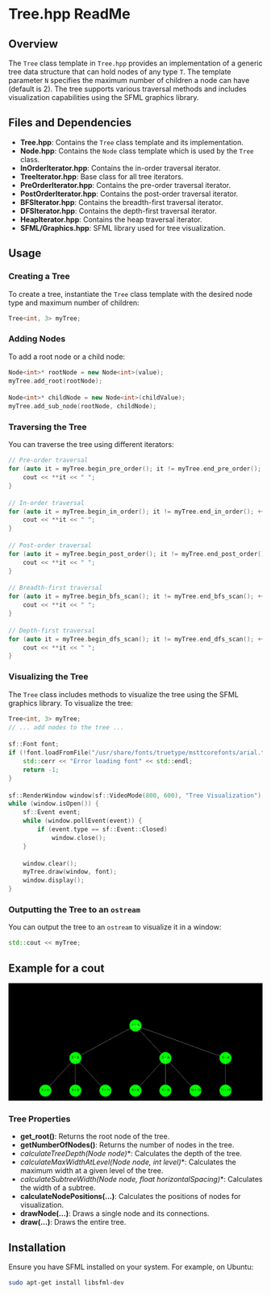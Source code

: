 # Tree.hpp ReadMe

## Overview

The `Tree` class template in `Tree.hpp` provides an implementation of a generic tree data structure that can hold nodes of any type `T`. The template parameter `N` specifies the maximum number of children a node can have (default is 2). The tree supports various traversal methods and includes visualization capabilities using the SFML graphics library.

## Files and Dependencies

- **Tree.hpp**: Contains the `Tree` class template and its implementation.
- **Node.hpp**: Contains the `Node` class template which is used by the `Tree` class.
- **InOrderIterator.hpp**: Contains the in-order traversal iterator.
- **TreeIterator.hpp**: Base class for all tree iterators.
- **PreOrderIterator.hpp**: Contains the pre-order traversal iterator.
- **PostOrderIterator.hpp**: Contains the post-order traversal iterator.
- **BFSIterator.hpp**: Contains the breadth-first traversal iterator.
- **DFSIterator.hpp**: Contains the depth-first traversal iterator.
- **HeapIterator.hpp**: Contains the heap traversal iterator.
- **SFML/Graphics.hpp**: SFML library used for tree visualization.

## Usage

### Creating a Tree

To create a tree, instantiate the `Tree` class template with the desired node type and maximum number of children:

```cpp
Tree<int, 3> myTree;
```

### Adding Nodes

To add a root node or a child node:

```cpp
Node<int>* rootNode = new Node<int>(value);
myTree.add_root(rootNode);

Node<int>* childNode = new Node<int>(childValue);
myTree.add_sub_node(rootNode, childNode);
```

### Traversing the Tree

You can traverse the tree using different iterators:

```cpp
// Pre-order traversal
for (auto it = myTree.begin_pre_order(); it != myTree.end_pre_order(); ++it) {
    cout << **it << " ";
}

// In-order traversal
for (auto it = myTree.begin_in_order(); it != myTree.end_in_order(); ++it) {
    cout << **it << " ";
}

// Post-order traversal
for (auto it = myTree.begin_post_order(); it != myTree.end_post_order(); ++it) {
    cout << **it << " ";
}

// Breadth-first traversal
for (auto it = myTree.begin_bfs_scan(); it != myTree.end_bfs_scan(); ++it) {
    cout << **it << " ";
}

// Depth-first traversal
for (auto it = myTree.begin_dfs_scan(); it != myTree.end_dfs_scan(); ++it) {
    cout << **it << " ";
}
```

### Visualizing the Tree

The `Tree` class includes methods to visualize the tree using the SFML graphics library. To visualize the tree:

```cpp
Tree<int, 3> myTree;
// ... add nodes to the tree ...

sf::Font font;
if (!font.loadFromFile("/usr/share/fonts/truetype/msttcorefonts/arial.ttf")) {
    std::cerr << "Error loading font" << std::endl;
    return -1;
}

sf::RenderWindow window(sf::VideoMode(800, 600), "Tree Visualization");
while (window.isOpen()) {
    sf::Event event;
    while (window.pollEvent(event)) {
        if (event.type == sf::Event::Closed)
            window.close();
    }

    window.clear();
    myTree.draw(window, font);
    window.display();
}
```

### Outputting the Tree to an `ostream`

You can output the tree to an `ostream` to visualize it in a window:

```cpp
std::cout << myTree;
```

## Example for a cout
![Screenshot](./images/screenshot.png)

### Tree Properties

- **get_root()**: Returns the root node of the tree.
- **getNumberOfNodes()**: Returns the number of nodes in the tree.
- **calculateTreeDepth(Node<T>* node)**: Calculates the depth of the tree.
- **calculateMaxWidthAtLevel(Node<T>* node, int level)**: Calculates the maximum width at a given level of the tree.
- **calculateSubtreeWidth(Node<T>* node, float horizontalSpacing)**: Calculates the width of a subtree.
- **calculateNodePositions(...)**: Calculates the positions of nodes for visualization.
- **drawNode(...)**: Draws a single node and its connections.
- **draw(...)**: Draws the entire tree.

## Installation

Ensure you have SFML installed on your system. For example, on Ubuntu:

```sh
sudo apt-get install libsfml-dev
```